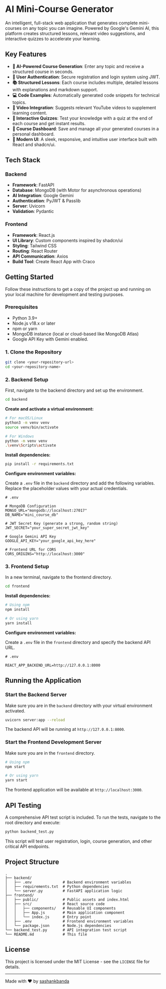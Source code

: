 # AI Mini-Course Generator

[](https://www.python.org/)
[](https://fastapi.tiangolo.com/)
[](https://reactjs.org/)
[](https://www.mongodb.com/)
[](https://tailwindcss.com/)

An intelligent, full-stack web application that generates complete mini-courses on any topic you can imagine. Powered by Google's Gemini AI, this platform creates structured lessons, relevant video suggestions, and interactive quizzes to accelerate your learning.

## Key Features

  - **🤖 AI-Powered Course Generation**: Enter any topic and receive a structured course in seconds.
  - **👤 User Authentication**: Secure registration and login system using JWT.
  - **📚 Structured Lessons**: Each course includes multiple, detailed lessons with explanations and markdown support.
  - **💻 Code Examples**: Automatically generated code snippets for technical topics.
  - **🎥 Video Integration**: Suggests relevant YouTube videos to supplement learning content.
  - **📝 Interactive Quizzes**: Test your knowledge with a quiz at the end of each course and get instant results.
  - **💾 Course Dashboard**: Save and manage all your generated courses in a personal dashboard.
  - **🎨 Modern UI**: A sleek, responsive, and intuitive user interface built with React and shadcn/ui.

## Tech Stack

### Backend

  - **Framework**: FastAPI
  - **Database**: MongoDB (with Motor for asynchronous operations)
  - **AI Integration**: Google Gemini
  - **Authentication**: PyJWT & Passlib
  - **Server**: Uvicorn
  - **Validation**: Pydantic

### Frontend

  - **Framework**: React.js
  - **UI Library**: Custom components inspired by shadcn/ui
  - **Styling**: Tailwind CSS
  - **Routing**: React Router
  - **API Communication**: Axios
  - **Build Tool**: Create React App with Craco

## Getting Started

Follow these instructions to get a copy of the project up and running on your local machine for development and testing purposes.

### Prerequisites

  - Python 3.9+
  - Node.js v18.x or later
  - npm or yarn
  - MongoDB instance (local or cloud-based like MongoDB Atlas)
  - Google API Key with Gemini enabled.

### 1\. Clone the Repository

```bash
git clone <your-repository-url>
cd <your-repository-name>
```

### 2\. Backend Setup

First, navigate to the backend directory and set up the environment.

```bash
cd backend
```

**Create and activate a virtual environment:**

```bash
# For macOS/Linux
python3 -m venv venv
source venv/bin/activate

# For Windows
python -m venv venv
.\venv\Scripts\activate
```

**Install dependencies:**

```bash
pip install -r requirements.txt
```

**Configure environment variables:**

Create a `.env` file in the `backend` directory and add the following variables. Replace the placeholder values with your actual credentials.

```env
# .env

# MongoDB Configuration
MONGO_URL="mongodb://localhost:27017"
DB_NAME="mini_course_db"

# JWT Secret Key (generate a strong, random string)
JWT_SECRET="your_super_secret_jwt_key"

# Google Gemini API Key
GOOGLE_API_KEY="your_google_api_key_here"

# Frontend URL for CORS
CORS_ORIGINS="http://localhost:3000"
```

### 3\. Frontend Setup

In a new terminal, navigate to the frontend directory.

```bash
cd frontend
```

**Install dependencies:**

```bash
# Using npm
npm install

# Or using yarn
yarn install
```

**Configure environment variables:**

Create a `.env` file in the `frontend` directory and specify the backend API URL.

```env
# .env

REACT_APP_BACKEND_URL=http://127.0.0.1:8000
```

## Running the Application

### Start the Backend Server

Make sure you are in the `backend` directory with your virtual environment activated.

```bash
uvicorn server:app --reload
```

The backend API will be running at `http://127.0.0.1:8000`.

### Start the Frontend Development Server

Make sure you are in the `frontend` directory.

```bash
# Using npm
npm start

# Or using yarn
yarn start
```

The frontend application will be available at `http://localhost:3000`.

## API Testing

A comprehensive API test script is included. To run the tests, navigate to the root directory and execute:

```bash
python backend_test.py
```

This script will test user registration, login, course generation, and other critical API endpoints.

## Project Structure

```
.
├── backend/
│   ├── .env              # Backend environment variables
│   ├── requirements.txt  # Python dependencies
│   └── server.py         # FastAPI application logic
├── frontend/
│   ├── public/           # Public assets and index.html
│   ├── src/              # React source code
│   │   ├── components/   # Reusable UI components
│   │   ├── App.js        # Main application component
│   │   └── index.js      # Entry point
│   ├── .env              # Frontend environment variables
│   └── package.json      # Node.js dependencies
└── backend_test.py       # API integration test script
└── README.md             # This file
```

## License

This project is licensed under the MIT License - see the `LICENSE` file for details.

-----

Made with ❤️ by [sashankbanda](https://www.google.com/search?q=https://github.com/sashankbanda)
